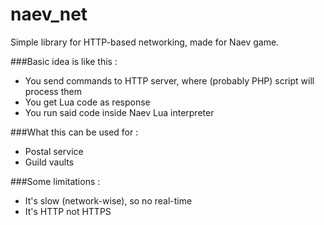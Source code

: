 # naev_net
Simple library for HTTP-based networking, made for Naev game.

###Basic idea is like this :
*   You send commands to HTTP server, where (probably PHP) script will process them
*   You get Lua code as response
*   You run said code inside Naev Lua interpreter

###What this can be used for :
*   Postal service
*   Guild vaults

###Some limitations :
*   It's slow (network-wise), so no real-time
*   It's HTTP not HTTPS
